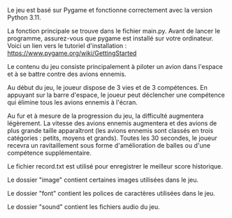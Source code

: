 Le jeu est basé sur Pygame et fonctionne correctement avec la version Python 3.11.

La fonction principale se trouve dans le fichier main.py.  Avant de lancer le programme, assurez-vous que pygame est installé sur votre ordinateur. Voici un lien vers le tutoriel d'installation : https://www.pygame.org/wiki/GettingStarted

Le contenu du jeu consiste principalement à piloter un avion dans l'espace et à se battre contre des avions ennemis.

Au début du jeu, le joueur dispose de 3 vies et de 3 compétences. En appuyant sur la barre d'espace, le joueur peut déclencher une compétence qui élimine tous les avions ennemis à l'écran.

Au fur et à mesure de la progression du jeu, la difficulté augmentera légèrement. La vitesse des avions ennemis augmentera et des avions de plus grande taille apparaîtront (les avions ennemis sont classés en trois catégories : petits, moyens et grands). Toutes les 30 secondes, le joueur recevra un ravitaillement sous forme d'amélioration de balles ou d'une compétence supplémentaire.

Le fichier record.txt est utilisé pour enregistrer le meilleur score historique.

Le dossier "image" contient certaines images utilisées dans le jeu.

Le dossier "font" contient les polices de caractères utilisées dans le jeu.

Le dossier "sound" contient les fichiers audio du jeu.
